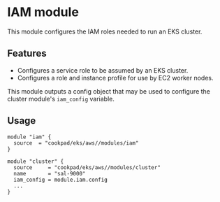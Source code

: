 # IAM module

This module configures the IAM roles needed to run an EKS cluster.

## Features

* Configures a service role to be assumed by an EKS cluster.
* Configures a role and instance profile for use by EC2 worker nodes.

This module outputs a config object that may be used to configure the cluster module's `iam_config` variable.

## Usage

```hcl
module "iam" {
  source  = "cookpad/eks/aws//modules/iam"
}

module "cluster" {
  source     = "cookpad/eks/aws//modules/cluster"
  name       = "sal-9000"
  iam_config = module.iam.config
  ...
}
```
